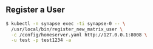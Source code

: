 


## Register a User

```bash
$ kubectl -n synapse exec -ti synapse-0 -- \
  /usr/local/bin/register_new_matrix_user \
  -c /config/homeserver.yaml http://127.0.0.1:8008 \
  -u test -p test1234 -a

